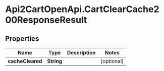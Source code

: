# Api2CartOpenApi.CartClearCache200ResponseResult

## Properties

Name | Type | Description | Notes
------------ | ------------- | ------------- | -------------
**cacheCleared** | **String** |  | [optional] 


